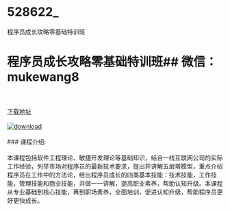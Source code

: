 # 528622_
程序员成长攻略零基础特训班
# 程序员成长攻略零基础特训班## 微信：mukewang8
<br/></br>[下载地址](http://www.36tz.cn/article/528622 "下载地址")
<br/></br>[![download](http://36tz.cn/muke_img/2019_11_2-55-300x167.png "下载地址")](http://www.36tz.cn/article/528622 "下载地址")
<br/></br>### 课程介绍:<br/></br>本课程包括软件工程理论、敏捷开发理论等基础知识，结合一线互联网公司的实际工作经验，列举市场对程序员的最新技术要求，提出并讲解五层塔模型，重点介绍程序员在工作中的方法论，给出程序员成长的四类基本技能：技术技能，工作技能，管理技能和商业技能，并做一一讲解，提高职业素养，帮助认知升级。本课程从专业基础到核心技能，再到职场素养，全面培训，促进认知升级，帮助程序员更好更快成长。


